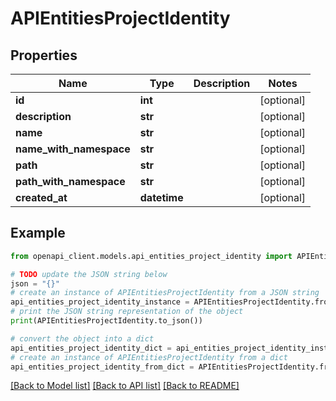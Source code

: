 # APIEntitiesProjectIdentity


## Properties

Name | Type | Description | Notes
------------ | ------------- | ------------- | -------------
**id** | **int** |  | [optional] 
**description** | **str** |  | [optional] 
**name** | **str** |  | [optional] 
**name_with_namespace** | **str** |  | [optional] 
**path** | **str** |  | [optional] 
**path_with_namespace** | **str** |  | [optional] 
**created_at** | **datetime** |  | [optional] 

## Example

```python
from openapi_client.models.api_entities_project_identity import APIEntitiesProjectIdentity

# TODO update the JSON string below
json = "{}"
# create an instance of APIEntitiesProjectIdentity from a JSON string
api_entities_project_identity_instance = APIEntitiesProjectIdentity.from_json(json)
# print the JSON string representation of the object
print(APIEntitiesProjectIdentity.to_json())

# convert the object into a dict
api_entities_project_identity_dict = api_entities_project_identity_instance.to_dict()
# create an instance of APIEntitiesProjectIdentity from a dict
api_entities_project_identity_from_dict = APIEntitiesProjectIdentity.from_dict(api_entities_project_identity_dict)
```
[[Back to Model list]](../README.md#documentation-for-models) [[Back to API list]](../README.md#documentation-for-api-endpoints) [[Back to README]](../README.md)


